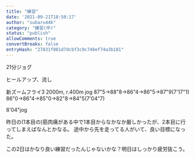 ```yaml
---
title: "練習"
date: '2021-09-21T18:50:17'
author: "subaru44k"
category: "練習(中)"
status: "publish"
allowComments: true
convertBreaks: false
entryHash: "27831f081d7dcbf3c9c740ef74a3b181"
---
```

21分ジョグ

ヒールアップ、流し

新ズームフライ3
2000m, r.400m jog
87"5→88"8→86"4→86"5→87"9(7'17"1)
86"0→86"4→85"0→82"8→84"5(7'04"7)

8'04"jog

昨日の(1本目の)筋肉痛がある中で1本目からなかなか厳しかったが、2本目に行ってしまえばなんとかなる。
途中から先を走ってる人がいて、良い目標になった。

この2日はかなり良い練習だったんじゃないかな？明日はしっかり疲労抜こう。
